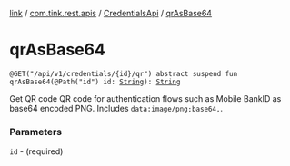 [link](../../index.md) / [com.tink.rest.apis](../index.md) / [CredentialsApi](index.md) / [qrAsBase64](./qr-as-base64.md)

# qrAsBase64

`@GET("/api/v1/credentials/{id}/qr") abstract suspend fun qrAsBase64(@Path("id") id: `[`String`](https://kotlinlang.org/api/latest/jvm/stdlib/kotlin/-string/index.html)`): `[`String`](https://kotlinlang.org/api/latest/jvm/stdlib/kotlin/-string/index.html)

Get QR code
QR code for authentication flows such as Mobile BankID as base64 encoded PNG. Includes `data:image/png;base64,`.

### Parameters

`id` - (required)